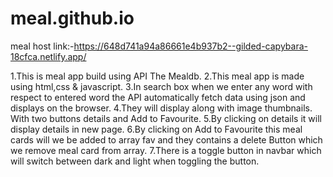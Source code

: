 # meal.github.io
meal  host link:-https://648d741a94a86661e4b937b2--gilded-capybara-18cfca.netlify.app/

1.This is meal app build using API The Mealdb.
2.This meal app is made using html,css & javascript.
3.In search box when we enter any word with respect to entered word the API automatically fetch data
  using json and displays on the browser.
4.They will display along with image thumbnails. With two buttons details and Add to Favourite.
5.By clicking on details it will display details in new page.
6.By clicking on Add to Favourite this meal cards will we be added to array fav and they contains a delete
  Button which we remove meal card from array.
7.There is a toggle button in navbar which will switch between dark and light when toggling the button.
